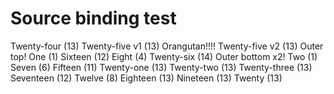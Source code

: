 # Source binding test

Twenty-four (13)
Twenty-five v1 (13)
Orangutan!!!!
Twenty-five v2 (13)
Outer top!
One (1)
Sixteen (12)
Eight (4)
Twenty-six (14)
Outer bottom x2!
Two (1)
Seven (6)
Fifteen (11)
Twenty-one (13)
Twenty-two (13)
Twenty-three (13)
Seventeen (12)
Twelve (8)
Eighteen (13)
Nineteen (13)
Twenty (13)
